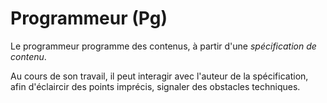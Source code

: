 # Programmeur (Pg)
Le programmeur programme des contenus, à partir d'une *spécification de contenu*. 

Au cours de son travail, il peut interagir avec l'auteur de la spécification, afin d'éclaircir des points imprécis, 
signaler des obstacles techniques.

